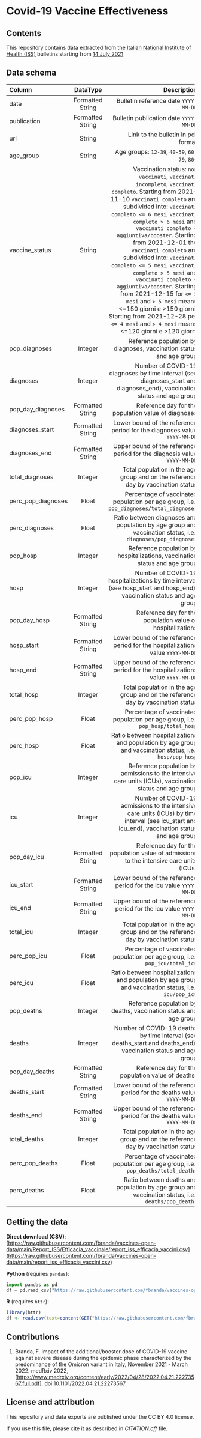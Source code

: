 # Covid-19 Vaccine Effectiveness

## Contents

This repository contains data extracted from the [Italian National Institute of Health (ISS)](https://www.iss.it/en/sorveglianze-covid-19) bulletins starting from [14 July 2021](https://www.epicentro.iss.it/coronavirus/bollettino/Bollettino-sorveglianza-integrata-COVID-19_14-luglio-2021.pdf)


## Data schema

| Column      | DataType | Description     |
| :---        |    :----:   |          ---: |
| date      | Formatted String       | Bulletin reference date `YYYY-MM-DD`   |
| publication   | Formatted String        | Bulletin publication date `YYYY-MM-DD`    |
| url | String | Link to the bulletin in pdf format |
| age_group | String | Age groups: `12-39`, `40-59`, `60-79`, `80+` |
| vaccine_status | String | Vaccination status: `non vaccinati`, `vaccinati incompleto`, `vaccinati completo`. Starting from 2021-11-10 `vaccinati completo` are subdivided into: `vaccinati completo <= 6 mesi`, `vaccinati completo > 6 mesi` and `vaccinati completo + aggiuntiva/booster`. Starting from 2021-12-01 the `vaccinati completo` are subdivided into: `vaccinati completo <= 5 mesi`, `vaccinati completo > 5 mesi` and `vaccinati completo + aggiuntiva/booster`. Starting from 2021-12-15 for `<= 5 mesi` and `> 5 mesi` means <=150 giorni e >150 giorni. Starting from 2021-12-28 per `<= 4 mesi` and `> 4 mesi` means <=120 giorni e >120 giorni |
| pop_diagnoses | Integer | Reference population by diagnoses, vaccination status and age group |
| diagnoses | Integer | Number of COVID-19 diagnoses by time interval (see diagnoses_start and diagnoses_end), vaccination status and age group |
| pop_day_diagnoses | Formatted String | Reference day for the population value of diagnoses |
| diagnoses_start | Formatted String | Lower bound of the reference period for the diagnoses value `YYYY-MM-DD` |
| diagnoses_end | Formatted String | Upper bound of the reference period for the diagnosis value `YYYY-MM-DD` |
| total_diagnoses | Integer | Total population in the age group and on the reference day by vaccination status |
| perc_pop_diagnoses | Float | Percentage of vaccinated population per age group, i.e., `pop_diagnoses/total_diagnoses` |
| perc_diagnoses | Float | Ratio between diagnoses and population by age group and vaccination status, i.e., `diagnoses/pop_diagnoses` |
| pop_hosp | Integer | Reference population by hospitalizations, vaccination status and age group |
| hosp | Integer | Number of COVID-19 hospitalizations by time interval (see hosp_start and hosp_end), vaccination status and age group |
| pop_day_hosp | Formatted String | Reference day for the population value of hospitalizations |
| hosp_start | Formatted String | Lower bound of the reference period for the hospitalizations value `YYYY-MM-DD` |
| hosp_end | Formatted String | Upper bound of the reference period for the hospitalizations value `YYYY-MM-DD` |
| total_hosp | Integer | Total population in the age group and on the reference day by vaccination status |
| perc_pop_hosp | Float | Percentage of vaccinated population per age group, i.e., `pop_hosp/total_hosp`|
| perc_hosp | Float | Ratio between hospitalizations and population by age group and vaccination status, i.e., `hosp/pop_hosp` |
| pop_icu | Integer | Reference population by admissions to the intensive care units (ICUs), vaccination status and age group |
| icu | Integer | Number of COVID-19 admissions to the intensive care units (ICUs)  by time interval (see icu_start and icu_end), vaccination status and age group |
| pop_day_icu | Formatted String | Reference day for the population value of admissions to the intensive care units (ICUs) |
| icu_start | Formatted String | Lower bound of the reference period for the icu value `YYYY-MM-DD` |
| icu_end | Formatted String | Upper bound of the reference period for the icu value `YYYY-MM-DD` |
| total_icu | Integer | Total population in the age group and on the reference day by vaccination status |
| perc_pop_icu | Float | Percentage of vaccinated population per age group, i.e., `pop_icu/total_icu` |
| perc_icu | Float | Ratio between hospitalizations and population by age group and vaccination status, i.e., `icu/pop_icu` |
| pop_deaths | Integer | Reference population by deaths, vaccination status and age group |
| deaths | Integer | Number of COVID-19 deaths by time interval (see deaths_start and deaths_end), vaccination status and age group |
| pop_day_deaths | Formatted String | Reference day for the population value of deaths) |
| deaths_start | Formatted String | Lower bound of the reference period for the deaths value `YYYY-MM-DD` |
| deaths_end | Formatted String | Upper bound of the reference period for the deaths value `YYYY-MM-DD` |
| total_deaths | Integer | Total population in the age group and on the reference day by vaccination status |
| perc_pop_deaths | Float | Percentage of vaccinated population per age group, i.e., `pop_deaths/total_deaths` |
| perc_deaths | Float | Ratio between deaths and population by age group and vaccination status, i.e., `deaths/pop_deaths` |


## Getting the data

**Direct download (CSV)**: [https://raw.githubusercontent.com/fbranda/vaccines-open-data/main/Report_ISS/Efficacia_vaccinale/report_iss_efficacia_vaccini.csv](https://raw.githubusercontent.com/fbranda/vaccines-open-data/main/report_iss_efficacia_vaccini.csv)  

**Python** (requires `pandas`):
```python
import pandas as pd
df = pd.read_csv("https://raw.githubusercontent.com/fbranda/vaccines-open-data/main/report_iss_efficacia_vaccini.csv")
```

**R** (requires `httr`):
```r
library(httr)
df <- read.csv(text=content(GET("https://raw.githubusercontent.com/fbranda/vaccines-open-data/main/report_iss_efficacia_vaccini.csv")))
```

## Contributions

1. Branda, F. Impact of the additional/booster dose of COVID-19 vaccine against severe disease during the epidemic 
phase characterized by the predominance of the Omicron variant in Italy, November 2021 - March 2022. medRxiv 2022, 
[https://www.medrxiv.org/content/early/2022/04/28/2022.04.21.22273567.full.pdf]. doi:10.1101/2022.04.21.22273567. 


## License and attribution

This repository and data exports are published under the CC BY 4.0 license.

If you use this file, please cite it as described in *CITATION.cff* file.




